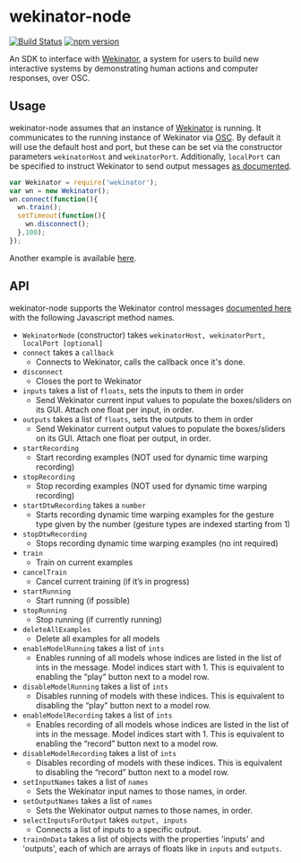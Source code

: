 # wekinator-node

[![Build Status](https://travis-ci.org/hughrawlinson/wekinator-node.svg?branch=master)](https://travis-ci.org/hughrawlinson/wekinator-node) [![npm version](https://badge.fury.io/js/wekinator.svg)](https://badge.fury.io/js/wekinator)

An SDK to interface with [Wekinator](http://www.wekinator.org/), a system for users to build new interactive systems by demonstrating human actions and computer responses, over OSC.

## Usage

wekinator-node assumes that an instance of [Wekinator](http://www.wekinator.org/) is running. It communicates to the running instance of Wekinator via [OSC](https://en.wikipedia.org/wiki/Open_Sound_Control). By default it will use the default host and port, but these can be set via the constructor parameters `wekinatorHost` and `wekinatorPort`. Additionally, `localPort` can be specified to instruct Wekinator to send output messages [as documented](www.wekinator.org/detailed-instructions/Wekinator8217s_default_OSC_messages).

```javascript
var Wekinator = require('wekinator');
var wn = new Wekinator();
wn.connect(function(){
  wn.train();
  setTimeout(function(){
    wn.disconnect();
  },100);
});
```

Another example is available [here](https://github.com/hughrawlinson/wekinator-node/blob/master/examples/index.js).

## API

wekinator-node supports the Wekinator control messages [documented here](http://www.wekinator.org/detailed-instructions/#Controlling_Wekinator_via_OSC_messages) with the following Javascript method names. 

* `WekinatorNode` \(constructor\) takes `wekinatorHost, wekinatorPort, localPort [optional]`
* `connect` takes a `callback`
  * Connects to Wekinator, calls the callback once it's done.
* `disconnect`
  * Closes the port to Wekinator
* `inputs` takes a list of `floats`, sets the inputs to them in order
  * Send Wekinator current input values to populate the boxes/sliders on its GUI. Attach one float per input, in order.
* `outputs` takes a list of `floats`, sets the outputs to them in order
  * Send Wekinator current output values to populate the boxes/sliders on its GUI. Attach one float per output, in order.
* `startRecording`
  * Start recording examples \(NOT used for dynamic time warping recording\)
* `stopRecording`
  * Stop recording examples \(NOT used for dynamic time warping recording\)
* `startDtwRecording` takes a `number`
  * Starts recording dynamic time warping examples for the gesture type given by the number \(gesture types are indexed starting from 1\)
* `stopDtwRecording`
  * Stops recording dynamic time warping examples \(no int required\)
* `train`
  * Train on current examples
* `cancelTrain`
  * Cancel current training \(if it’s in progress\)
* `startRunning`
  * Start running \(if possible\)
* `stopRunning`
  * Stop running \(if currently running\)
* `deleteAllExamples`
  * Delete all examples for all models
* `enableModelRunning` takes a list of `ints`
  * Enables running of all models whose indices are listed in the list of ints in the message. Model indices start with 1. This is equivalent to enabling the “play” button next to a model row.
* `disableModelRunning` takes a list of `ints`
  * Disables running of models with these indices. This is equivalent to disabling the “play” button next to a model row.
* `enableModelRecording` takes a list of `ints`
  * Enables recording of all models whose indices are listed in the list of ints in the message. Model indices start with 1. This is equivalent to enabling the “record” button next to a model row.
* `disableModelRecording` takes a list of `ints`
  * Disables recording of models with these indices. This is equivalent to disabling the “record” button next to a model row.
* `setInputNames` takes a list of `names`
  * Sets the Wekinator input names to those names, in order.
* `setOutputNames` takes a list of `names`
  * Sets the Wekinator output names to those names, in order.
* `selectInputsForOutput` takes `output, inputs`
  * Connects a list of inputs to a specific output.
* `trainOnData` takes a list of objects with the properties 'inputs' and 'outputs', each of which are arrays of floats like in `inputs` and `outputs`.

